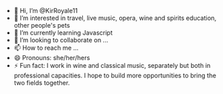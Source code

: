 - 👋 Hi, I’m @KirRoyale11
- 👀 I’m interested in travel, live music, opera, wine and spirits education, other people's pets
- 🌱 I’m currently learning Javascript
- 💞️ I’m looking to collaborate on ...
- 📫 How to reach me ...
- 😄 Pronouns: she/her/hers
- ⚡ Fun fact: I work in wine and classical music, separately but both in professional capacities. I hope to build more opportunities to bring the two fields together.

<!---
KirRoyale11/KirRoyale11 is a ✨ special ✨ repository because its `README.md` (this file) appears on your GitHub profile.
You can click the Preview link to take a look at your changes.
--->
